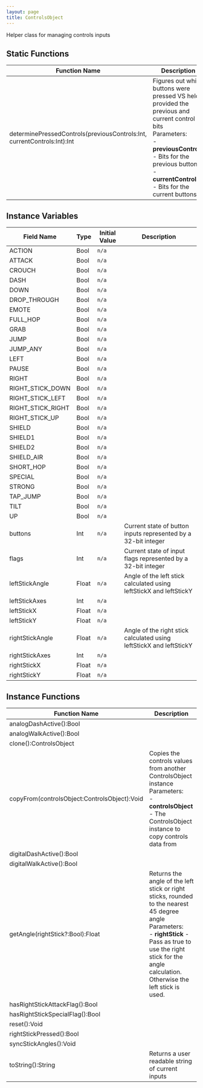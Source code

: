 ```yaml
---
layout: page
title: ControlsObject
---
```


Helper class for managing controls inputs

## Static Functions

| Function Name | Description |
| --------------- | ------------- |
| determinePressedControls(previousControls:Int, currentControls:Int):Int | Figures out which buttons were pressed VS held provided the previous and current control bits<br>Parameters:<br>- **previousControls** - Bits for the previous buttons<br>- **currentControls** - Bits for the current buttons |


## Instance Variables

| Field Name | Type | Initial Value | Description |
| ------------ | ------ | --------------- | ------------- |
| ACTION | Bool | `n/a` |  |
| ATTACK | Bool | `n/a` |  |
| CROUCH | Bool | `n/a` |  |
| DASH | Bool | `n/a` |  |
| DOWN | Bool | `n/a` |  |
| DROP_THROUGH | Bool | `n/a` |  |
| EMOTE | Bool | `n/a` |  |
| FULL_HOP | Bool | `n/a` |  |
| GRAB | Bool | `n/a` |  |
| JUMP | Bool | `n/a` |  |
| JUMP_ANY | Bool | `n/a` |  |
| LEFT | Bool | `n/a` |  |
| PAUSE | Bool | `n/a` |  |
| RIGHT | Bool | `n/a` |  |
| RIGHT_STICK_DOWN | Bool | `n/a` |  |
| RIGHT_STICK_LEFT | Bool | `n/a` |  |
| RIGHT_STICK_RIGHT | Bool | `n/a` |  |
| RIGHT_STICK_UP | Bool | `n/a` |  |
| SHIELD | Bool | `n/a` |  |
| SHIELD1 | Bool | `n/a` |  |
| SHIELD2 | Bool | `n/a` |  |
| SHIELD_AIR | Bool | `n/a` |  |
| SHORT_HOP | Bool | `n/a` |  |
| SPECIAL | Bool | `n/a` |  |
| STRONG | Bool | `n/a` |  |
| TAP_JUMP | Bool | `n/a` |  |
| TILT | Bool | `n/a` |  |
| UP | Bool | `n/a` |  |
| buttons | Int | `n/a` | Current state of button inputs represented by a 32-bit integer |
| flags | Int | `n/a` | Current state of input flags represented by a 32-bit integer |
| leftStickAngle | Float | `n/a` | Angle of the left stick calculated using leftStickX and leftStickY |
| leftStickAxes | Int | `n/a` |  |
| leftStickX | Float | `n/a` |  |
| leftStickY | Float | `n/a` |  |
| rightStickAngle | Float | `n/a` | Angle of the right stick calculated using leftStickX and leftStickY |
| rightStickAxes | Int | `n/a` |  |
| rightStickX | Float | `n/a` |  |
| rightStickY | Float | `n/a` |  |


## Instance Functions

| Function Name | Description |
| --------------- | ------------- |
| analogDashActive():Bool |  |
| analogWalkActive():Bool |  |
| clone():ControlsObject |  |
| copyFrom(controlsObject:ControlsObject):Void | Copies the controls values from another ControlsObject instance<br>Parameters:<br>- **controlsObject** - The ControlsObject instance to copy controls data from |
| digitalDashActive():Bool |  |
| digitalWalkActive():Bool |  |
| getAngle(rightStick?:Bool):Float | Returns the angle of the left stick or right sticks, rounded to the nearest 45 degree angle<br>Parameters:<br>- **rightStick** - Pass as true to use the right stick for the angle calculation. Otherwise the left stick is used. |
| hasRightStickAttackFlag():Bool |  |
| hasRightStickSpecialFlag():Bool |  |
| reset():Void |  |
| rightStickPressed():Bool |  |
| syncStickAngles():Void |  |
| toString():String | Returns a user readable string of current inputs |


